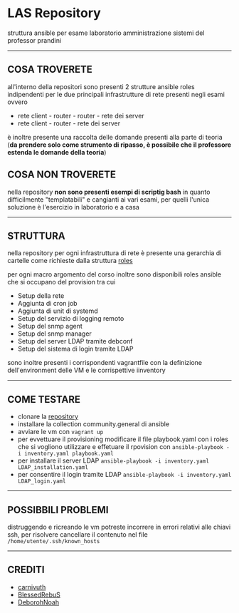 # LAS Repository

struttura ansible per esame laboratorio amministrazione sistemi del professor prandini

---
##  COSA TROVERETE 
all'interno della repositori sono presenti 2 strutture ansible roles indipendenti per le due principali infrastrutture di rete presenti negli esami ovvero

* rete client - router - router - rete dei server
* rete client - router - rete dei server

è inoltre presente una raccolta delle domande presenti alla parte di teoria (**da prendere solo come strumento di ripasso, è possibile che il professore estenda le domande della teoria**) 

##  COSA NON TROVERETE
nella repository **non sono presenti esempi di scriptig bash** in quanto difficilmente "templatabili" e cangianti ai vari esami, per quelli l'unica soluzione è l'esercizio in laboratorio e a casa 

---

## STRUTTURA    
nella repository per ogni infrastruttura di rete è presente una gerarchia di cartelle come richieste dalla struttura [roles](https://docs.ansible.com/ansible/latest/user_guide/playbooks_reuse_roles.html) 

per ogni macro argomento del corso inoltre sono disponibili roles ansible che si occupano del provision tra cui 

* Setup della rete  
* Aggiunta di cron job 
* Aggiunta di unit di systemd
* Setup del servizio di logging remoto
* Setup del snmp agent
* Setup del snmp manager
* Setup del server LDAP tramite debconf
* Setup del sistema di login tramite LDAP

sono inoltre presenti i corrispondenti vagrantfile con la definizione dell'environment delle VM e le corrispettive iinventory 

---
## COME TESTARE
* clonare la [repository](https://github.com/carnivuth/LAS.git)
* installare la collection community.general di ansible 
* avviare le vm con `vagrant up`
* per evvettuare il provisioning modificare il file playbook.yaml con i roles che si vogliono utilizzare e effetuare il rpovision con
`ansible-playbook -i inventory.yaml playbook.yaml`
* per installare il server LDAP
`ansible-playbook -i inventory.yaml LDAP_installation.yaml`
* per consentire il login tramite LDAP
`ansible-playbook -i inventory.yaml LDAP_login.yaml`
---
## POSSIBBILI PROBLEMI 

distruggendo e ricreando le vm potreste incorrere in errori relativi alle chiavi ssh, per risolvere cancellare il contenuto nel file `/home/utente/.ssh/known_hosts`

---
## CREDITI

* [carnivuth](https://github.com/carnivuth)
* [BlessedRebuS](https://github.com/BlessedRebuS)
* [DeborohNoah](https://github.com/DeborohNoah) 


